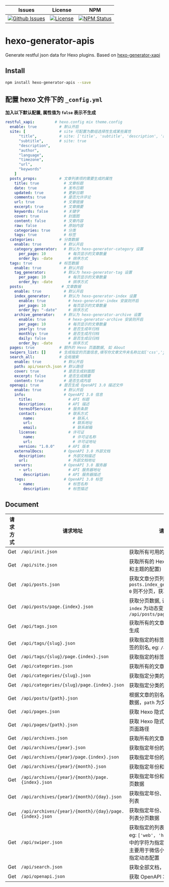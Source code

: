 | Issues | License |  NPM  |
|--------|---------|-------|
[![Github Issues](https://img.shields.io/github/issues/wherewhere/hexo-generator-apis)](https://github.com/wherewhere/hexo-generator-apis/issues)|[![License](https://img.shields.io/github/license/wherewhere/hexo-generator-apis)](https://github.com/wherewhere/hexo-generator-apis/blob/main/LICENSE)|[![NPM Status](https://img.shields.io/npm/dt/hexo-generator-apis.svg?style=flat)](https://www.npmjs.com/package/hexo-generator-apis)

# hexo-generator-apis
Generate restful json data for Hexo plugins. Based on [hexo-generator-xapi](https://github.com/bmqy/hexo-generator-xapi)

## Install

```sh
npm install hexo-generator-apis --save
```

## 配置 hexo 文件下的 `_config.yml`

**加入以下默认配置, 属性值为 `false` 表示不生成**

```yml
restful_xapi:         # hexo.config mix theme.config
  enable: true          # 默认开启
  site: [               # site 可配置为数组选择性生成某些属性
      "title",          # site: ['title', 'subtitle', 'description', 'author', 'since', email', 'favicon', 'avatar']
      "subtitle",       # site: true
      "description",
      "author",
      "language",
      "timezone",
      "url",
      "keywords"
    ]
  posts_props:          # 文章列表项的需要生成的属性
    title: true           # 文章标题
    date: true            # 发布日期
    updated: true         # 更新日期
    comments: true        # 是否允许评论
    url: true             # 文章链接
    excerpt: true         # 文章摘要
    keywords: false       # 关键字
    cover: true           # 封面图
    content: false        # 文章内容
    raw: false            # 原始内容
    categories: true      # 分类
    tags: true            # 标签
  categories:           # 分类数据
    enable: true          # 默认开启
    category_generator:   # 默认为 hexo-generator-category 设置
      per_page: 10          # 每页显示的文章数量
      order_by: -date       # 排序方式
  tags: true            # 标签数据
    enable: true          # 默认开启
    tag_generator:        # 默认为 hexo-generator-tag 设置
      per_page: 10          # 每页显示的文章数量
      order_by: -date       # 排序方式
  posts:                 # 文章数据
    enable: true          # 默认开启
    index_generator:      # 默认为 hexo-generator-index 设置
      enable: true          # hexo-generator-index 安装则开启
      per_page: 10          # 每页显示的文章数量
      order_by: "-date"     # 排序方式
    archive_generator:    # 默认为 hexo-generator-archive 设置
      enable: true          # hexo-generator-archive 安装则开启
      per_page: 10          # 每页显示的文章数量
      yearly: true          # 是否生成年归档
      monthly: true         # 是否生成月归档
      daily: false          # 是否生成日归档
      order_by: -date       # 排序方式
  pages: true           # 额外的 Hexo 页面数据, 如 About
  swipers_list: []      # 生成指定的页面信息,填写你文章文件夹名称比如['css','js']，不加后缀名,主要用于轮播图api
  search_all:           # 全局搜索
    enable: true          # 默认开启
    path: api/search.json # 默认路径
    cover: true           # 是否生成封面图
    excerpt: false        # 是否生成摘要
    content: true         # 是否生成内容
  openapi: true         # 是否生成 OpenAPI 3.0 描述文件
    enable: true          # 默认开启
    info:                 # OpenAPI 3.0 信息
      title:                # API 标题
      description:          # API 描述
      termsOfService:       # 服务条款
      contact:              # 联系方式
        name:                 # 联系人
        url:                  # 联系地址
        email:                # 联系邮箱
      license:              # 许可证
        name:                 # 许可证名称
        url:                  # 许可证地址
      version: "1.0.0"      # API 版本
    externalDocs:         # OpenAPI 3.0 外部文档
      description:          # 外部文档描述
      url:                  # 外部文档地址
    servers:              # OpenAPI 3.0 服务器
      - url:                # API 服务器地址
        description:        # API 服务器描述
    tags:                 # OpenAPI 3.0 标签
      - name:               # 标签名称
        description:        # 标签描述
```

## Document

| 请求方式 | 请求地址 | 请求详情 |
|---------|---------|---------|
Get | `/api/init.json` | 获取所有可用的 API
Get | `/api/site.json` | 获取所有的 Hexo 配置 (站点的配置和主题的配置)
Get | `/api/posts.json` | 获取文章分页列表，如果配置 `posts.index_generator.per_page: 0` 则不分页，获取全部文章
Get | `/api/posts/page.{index}.json` | 获取分页数据, 设置列表分类后, `index` 为动态变量 (页数), eg: `/api/posts/page.1.json`
Get | `/api/tags.json` | 获取所有的文章标签，无标签则不生成
Get | `/api/tags/{slug}.json` | 获取指定的标签文章列表, `slug` 为标签的别名, eg: `/api/tags/web.json`
Get | `/api/tags/{slug}/page.{index}.json` | 获取指定的标签文章列表分页数据
Get | `/api/categories.json` | 获取所有的文章分类
Get | `/api/categories/{slug}.json` | 获取指定分类的文章列表
Get | `/api/categories/{slug}/page.{index}.json` | 获取指定分类的文章列表分页数据
Get | `/api/posts/{path}.json` | 根据文章的别名获取文章的详细的数据，`path` 为文章路径
Get | `/api/pages.json` | 获取 Hexo 隐式页面的列表
Get | `/api/pages/{path}.json` | 获取 Hexo 隐式页面的内容, `path` 为页面路径
Get | `/api/archives.json` | 获取所有的文章归档
Get | `/api/archives/{year}.json` | 获取指定年份的文章列表
Get | `/api/archives/{year}/page.{index}.json` | 获取指定年份的文章列表分页数据
Get | `/api/archives/{year}/{month}.json` | 获取指定年份和月份的文章列表
Get | `/api/archives/{year}/{month}/page.{index}.json` | 获取指定年份和月份的文章列表分页数据
Get | `/api/archives/{year}/{month}/{day}.json` | 获取指定年份、月份和日期的文章列表
Get | `/api/archives/{year}/{month}/{day}/page.{index}.json` | 获取指定年份、月份和日期的文章列表分页数据
Get | `/api/swiper.json` | 获取指定的列表别名的文章列表, eg: `['web', 'hexo', 'java']` 数组中的字符为指定文章的别名，功能主要用于微信小程序轮播图文章的指定动态配置
Get | `/api/search.json` | 获取全部文档，用于本地全局搜索
Get | `/api/openapi.json` | 获取 OpenAPI 3.0 描述文件
